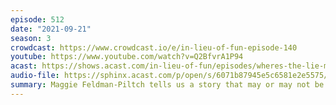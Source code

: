 ```yaml
---
episode: 512
date: "2021-09-21"
season: 3
crowdcast: https://www.crowdcast.io/e/in-lieu-of-fun-episode-140
youtube: https://www.youtube.com/watch?v=Q2BfvrA1P94
acast: https://shows.acast.com/in-lieu-of-fun/episodes/wheres-the-lie-maggie-feldman-piltch
audio-file: https://sphinx.acast.com/p/open/s/6071b87945e5c6581e2e5575/e/614b9e1aad0d6f00132e0e3b/media.mp3
summary: Maggie Feldman-Piltch tells us a story that may or may not be true
---
```

